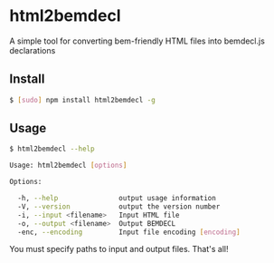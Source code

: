# html2bemdecl

A simple tool for converting bem-friendly HTML files into bemdecl.js declarations

## Install

```bash
$ [sudo] npm install html2bemdecl -g
```

## Usage

```bash
$ html2bemdecl --help

Usage: html2bemdecl [options]

Options:

  -h, --help               output usage information
  -V, --version            output the version number
  -i, --input <filename>   Input HTML file
  -o, --output <filename>  Output BEMDECL
  -enc, --encoding         Input file encoding [encoding]

```

You must specify paths to input and output files. That's all!